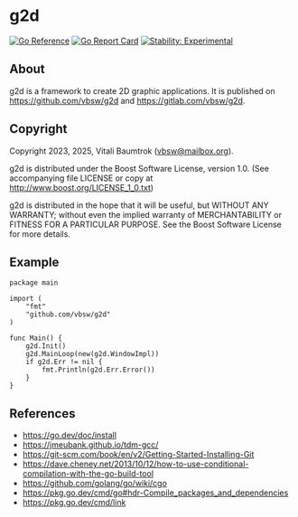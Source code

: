 # g2d

[![Go Reference](https://pkg.go.dev/badge/github.com/vbsw/g2d.svg)](https://pkg.go.dev/github.com/vbsw/g2d) [![Go Report Card](https://goreportcard.com/badge/github.com/vbsw/g2d)](https://goreportcard.com/report/github.com/vbsw/g2d) [![Stability: Experimental](https://masterminds.github.io/stability/experimental.svg)](https://masterminds.github.io/stability/experimental.html)

## About
g2d is a framework to create 2D graphic applications. It is published on <https://github.com/vbsw/g2d> and <https://gitlab.com/vbsw/g2d>.

## Copyright
Copyright 2023, 2025, Vitali Baumtrok (vbsw@mailbox.org).

g2d is distributed under the Boost Software License, version 1.0. (See accompanying file LICENSE or copy at http://www.boost.org/LICENSE_1_0.txt)

g2d is distributed in the hope that it will be useful, but WITHOUT ANY WARRANTY; without even the implied warranty of MERCHANTABILITY or FITNESS FOR A PARTICULAR PURPOSE. See the Boost Software License for more details.

## Example

	package main

	import (
		"fmt"
		"github.com/vbsw/g2d"
	)

	func Main() {
		g2d.Init()
		g2d.MainLoop(new(g2d.WindowImpl))
		if g2d.Err != nil {
			fmt.Println(g2d.Err.Error())
		}
	}

## References
- https://go.dev/doc/install
- https://jmeubank.github.io/tdm-gcc/
- https://git-scm.com/book/en/v2/Getting-Started-Installing-Git
- https://dave.cheney.net/2013/10/12/how-to-use-conditional-compilation-with-the-go-build-tool
- https://github.com/golang/go/wiki/cgo
- https://pkg.go.dev/cmd/go#hdr-Compile_packages_and_dependencies
- https://pkg.go.dev/cmd/link
